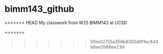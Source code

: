 # bimm143_github
<<<<<<< HEAD
My classwork from W25 BIMM143 at UCSD

=======

>>>>>>> 5f0e02755a356b8302d0f1ec843b6ae2b88ee23d
